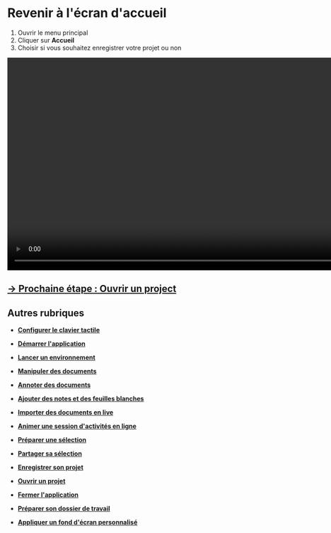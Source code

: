 # Revenir à l'écran d'accueil

1. Ouvrir le menu principal
2. Cliquer sur **Accueil**
3. Choisir si vous souhaitez enregistrer votre projet ou non

<video controls muted loop autoplay width="864" height="480">
	<source src="./media/back-home.mp4" type="video/mp4">
</video>


## [&rarr; Prochaine étape : Ouvrir un project](./open-project.md)

## Autres rubriques
* [**Configurer le clavier tactile**](./clavier-tactile.md)
* [**Démarrer l'application**](./start-app.md)
* [**Lancer un environnement**](./new-universe.md)
* [**Manipuler des documents**](./manipulate-doc.md)
* [**Annoter des documents**](./annotate.md)
* [**Ajouter des notes et des feuilles blanches**](./add-notes.md)
* [**Importer des documents en live**](./import-docs.md)
* [**Animer une session d'activités en ligne**](./companion.md)
* [**Préparer une sélection**](./prepare-selection.md)
* [**Partager sa sélection**](./share-selection.md)
* [**Enregistrer son projet**](./save-project.md)
* [**Ouvrir un projet**](./open-project.md)
* [**Fermer l'application**](./close-app.md)

* [**Préparer son dossier de travail**](./prepare-content.md)
* [**Appliquer un fond d'écran personnalisé**](./change-background.md)